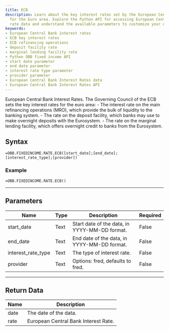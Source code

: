 ```yaml
---
title: ECB
description: Learn about the key interest rates set by the European Central Bank (ECB)
  for the Euro area. Explore the Python API for accessing European Central Bank interest
  rate data and understand the available parameters to customize your queries.
keywords: 
- European Central Bank interest rates
- ECB key interest rates
- ECB refinancing operations
- deposit facility rate
- marginal lending facility rate
- Python OBB fixed income API
- start date parameter
- end date parameter
- interest rate type parameter
- provider parameter
- European Central Bank Interest Rates data
- European Central Bank Interest Rates API
---
```


<!-- markdownlint-disable MD041 -->

European Central Bank Interest Rates.  The Governing Council of the ECB sets the key interest rates for the euro area:  - The interest rate on the main refinancing operations (MRO), which provide the bulk of liquidity to the banking system. - The rate on the deposit facility, which banks may use to make overnight deposits with the Eurosystem. - The rate on the marginal lending facility, which offers overnight credit to banks from the Eurosystem.

## Syntax

```excel wordwrap
=OBB.FIXEDINCOME.RATE.ECB([start_date];[end_date];[interest_rate_type];[provider])
```

### Example

```excel wordwrap
=OBB.FIXEDINCOME.RATE.ECB()
```

---

## Parameters

| Name | Type | Description | Required |
| ---- | ---- | ----------- | -------- |
| start_date | Text | Start date of the data, in YYYY-MM-DD format. | False |
| end_date | Text | End date of the data, in YYYY-MM-DD format. | False |
| interest_rate_type | Text | The type of interest rate. | False |
| provider | Text | Options: fred, defaults to fred. | False |

---

## Return Data

| Name | Description |
| ---- | ----------- |
| date | The date of the data.  |
| rate | European Central Bank Interest Rate.  |
